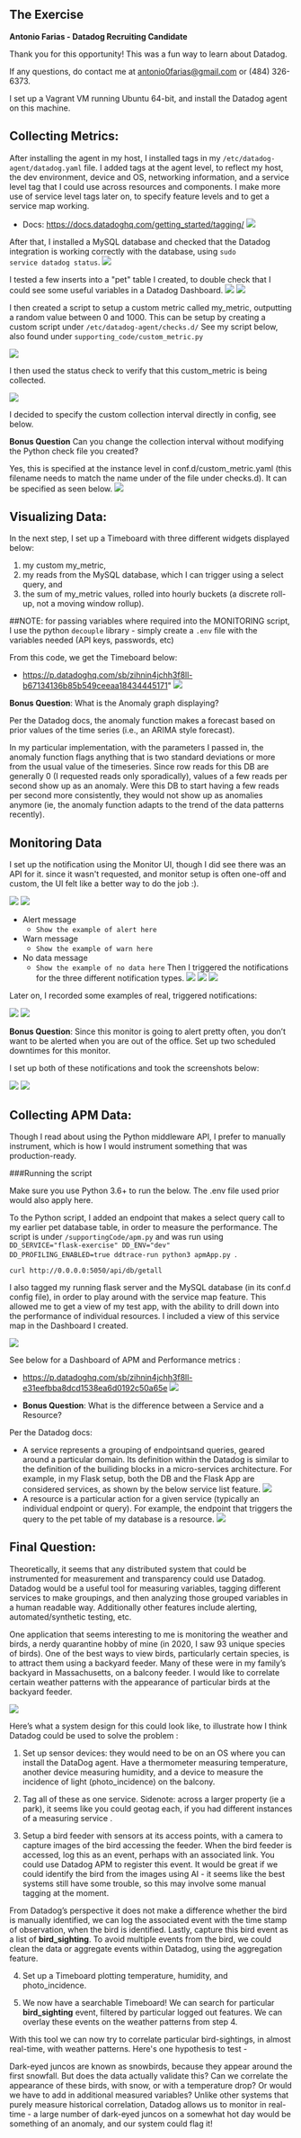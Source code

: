 			


## The Exercise

**Antonio Farias - Datadog Recruiting Candidate**

Thank you for this opportunity! This was a fun way to learn about Datadog.

If any questions, do contact me at antonio0farias@gmail.com or (484) 326-6373.

I set up a Vagrant VM running Ubuntu 64-bit, and install the Datadog agent on this machine.

## Collecting Metrics:

After installing the agent in my host,
I installed tags in my `/etc/datadog-agent/datadog.yaml` file.
I added tags at the agent level, to reflect my host, the dev environment, device and OS, networking information, and a service level tag that I could use across resources and components. I make more use of service level tags later on, to specify feature levels and to get a service map working.

- Docs: https://docs.datadoghq.com/getting_started/tagging/
![](screenshots/datadogScreenshots/host_tags.png)


After that, I installed a MySQL database and checked that the Datadog integration is working correctly with the database, using <code>sudo service datadog status</code>.
![](screenshots/datadogScreenshots/mysql_integrationCheck.png)

I tested a few inserts into a "pet" table I created, to double check that I could see some useful variables in a Datadog Dashboard.
![](screenshots/datadogScreenshots/TableNameCheck.png)
![](screenshots/datadogScreenshots/mysql_datadog.png)


I then created a script to setup a custom metric called my_metric, outputting a random value between 0 and 1000. 
This can be setup by creating a custom script under <code>/etc/datadog-agent/checks.d/</code>
See my script below, also found under <code>supporting_code/custom_metric.py</code>

![](screenshots/datadogScreenshots/custom_metric_script.png)

I then used the status check to verify that this custom_metric is being collected.

![](screenshots/datadogScreenshots/verify_custom_check.png)

I decided to specify the custom collection interval directly in config, see below.

**Bonus Question** Can you change the collection interval without modifying the Python check file you created?

Yes, this is specified at the instance level in conf.d/custom_metric.yaml (this filename needs to match the name under of the file under checks.d). It can be specified as seen below.
![](screenshots/datadogScreenshots/min_collection_interval.png)

## Visualizing Data:

In the next step, I set up a Timeboard with three different widgets displayed below: 
1. my custom my_metric, 
2. my reads from the MySQL database, which I can trigger using a select query, and 
3. the sum of my_metric values, rolled into hourly buckets (a discrete roll-up, not a moving window rollup).

##NOTE: for passing variables where required into the MONITORING script, I use the python `decouple` library - simply create a `.env` file with the variables needed (API keys, passwords, etc)

From this code, we get the Timeboard below:
- https://p.datadoghq.com/sb/zihnin4jchh3f8ll-b67134136b85b549ceeaa18434445171"
![](screenshots/datadogScreenshots/TimeboardSalesEngineerHiringExercise.png)

**Bonus Question**: What is the Anomaly graph displaying?

Per the Datadog docs, the anomaly function makes a forecast based on prior values of the time series (i.e., an ARIMA style forecast).

In my particular implementation, with the parameters I passed in, the anomaly function flags anything that is two standard deviations or more from the usual value of the timeseries.
Since row reads for this DB are generally 0 (I requested reads only sporadically), values of a few reads per second show up as an anomaly.
Were this DB to start having a few reads per second more consistently, they would not show up as anomalies anymore (ie, the anomaly function adapts to the trend of the data patterns recently).


## Monitoring Data

I set up the notification using the Monitor UI, though I did see there was an API for it. since it wasn't requested, and monitor setup is often one-off and custom,
the UI felt like a better way to do the job :).

![](screenshots/datadogScreenshots/monitor_setup_1.png)
![](screenshots/datadogScreenshots/monitor_setup_2.png)

- Alert message
  - `Show the example of alert here`
- Warn message
  - `Show the example of warn here`
- No data message
  - `Show the example of no data here`
Then I triggered the notifications for the three different notification types.
![](screenshots/datadogScreenshots/test_alert_notification.png)
![](screenshots/datadogScreenshots/test_warn_notification.png)
![](screenshots/datadogScreenshots/test_warn_notification.png)

Later on, I recorded some examples of real, triggered notifications:

![](screenshots/datadogScreenshots/warn_real_notification.png)
![](screenshots/datadogScreenshots/alert_real_notification.png)

**Bonus Question**: Since this monitor is going to alert pretty often, you don’t want to be alerted when you are out of the office. Set up two scheduled downtimes for this monitor.

I set up both of these notifications and took the screenshots below:

![](screenshots/datadogScreenshots/weekday_downtime_notification.png)
![](screenshots/datadogScreenshots/weekend_downtime_notification.png)

## Collecting APM Data:

Though I read about using the Python middleware API, I prefer to manually instrument, which is how I would instrument something that was production-ready.


###Running the script 

Make sure you use Python 3.6+ to run the below. The .env file used prior would also apply here.

To the Python script, I added an endpoint that makes a select query call to my earlier pet database table, in order to measure the performance.
The script is under <code>/supportingCode/apm.py</code> and was run using <code> DD_SERVICE="flask-exercise" DD_ENV="dev"  DD_PROFILING_ENABLED=true ddtrace-run python3 apmApp.py </code>.

`curl http://0.0.0.0:5050/api/db/getall `

I also tagged my running flask server and the MySQL database (in its conf.d config file), in order to play around with the service map feature.
This allowed me to get a view of my test app, with the ability to drill down into the performance of individual resources. I included a view of this service map in the Dashboard I created.
 
![](screenshots/datadogScreenshots/service_map.png)

See below for a Dashboard of APM and Performance metrics :
- https://p.datadoghq.com/sb/zihnin4jchh3f8ll-e31eefbba8dcd1538ea6d0192c50a65e
![](screenshots/datadogScreenshots/apmDashboard2.png)

* **Bonus Question**: What is the difference between a Service and a Resource?

Per the Datadog docs:

* A service represents a grouping of endpointsand queries, geared around a particular domain. Its definition within the Datadog is similar to the definition of the builiding blocks in a micro-services
architecture. For example, in my Flask setup, both the DB and the Flask App are considered services, as shown by the below service list feature.
![](screenshots/datadogScreenshots/service_list.png)
* A resource is a particular action for a given service (typically an individual endpoint or query). For example, the endpoint that triggers the query to the pet table of my database is a resource.
![](screenshots/datadogScreenshots/resource_example.png)


## Final Question:

Theoretically, it seems that any distributed system that could be instrumented for measurement and transparency could use Datadog. Datadog would be a useful tool for measuring variables, tagging different services to make groupings, and then analyzing those grouped variables in a human readable way. Additionally other features include alerting, automated/synthetic testing, etc.

One application that seems interesting to me is monitoring the weather and birds, a nerdy quarantine hobby of mine (in 2020, I saw 93 unique species of birds). 
One of the best ways to view birds, particularly certain species, is to attract them using a backyard feeder. Many of these were in my family’s backyard in Massachusetts, on a balcony feeder. I would like to correlate certain weather patterns with the appearance of particular birds at the backyard feeder.

![](screenshots/datadogScreenshots/bird_feeder_picture.jpg)

Here’s what a system design for this could look like, to illustrate how I think Datadog could be used to solve the problem :

1. Set up sensor devices: they would need to be on an OS where you can install the DataDog agent. Have a thermometer measuring temperature, another device measuring humidity, and a device to measure the incidence of light (photo_incidence) on the balcony.

2. Tag all of these as one service. Sidenote: across a larger property (ie a park), it seems like you could geotag each, if you had different instances of a measuring service .

3. Setup a bird feeder with sensors at its access points, with a camera to capture images of the bird accessing the feeder. When the bird feeder is accessed, log this as an event, perhaps with an associated link. You could use Datadog APM to register this event.
 It would be great if we could identify the bird from the images using AI - it seems like the best systems still have some trouble, so this may involve some manual tagging at the moment.

 From Datadog’s perspective it does not make a difference whether the bird is manually identified, we can log the associated event with the time stamp of observation, when the bird is identified.
 Lastly, capture this bird event as a list of **bird_sighting**.
To avoid multiple events from the bird, we could clean the data or aggregate events within Datadog, using the aggregation feature.

4. Set up a Timeboard plotting temperature, humidity, and photo_incidence.

5. We now have a searchable Timeboard! We can search for particular **bird_sighting** event, filtered by particular logged out features. We can overlay these events on the weather patterns from step 4.
 
With this tool we can now try to correlate particular bird-sightings, in almost real-time, with weather patterns. Here's one hypothesis to test - 

Dark-eyed juncos are known as snowbirds, because they appear around the first snowfall. But does the data actually validate this? Can we correlate the appearance of these birds, with snow, or with a temperature drop? Or would we have to add in additional measured variables? Unlike other systems that purely measure historical correlation, Datadog allows us to monitor in real-time - a large number of dark-eyed juncos on a somewhat hot day would be something of an anomaly, and our system could flag it!


